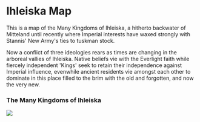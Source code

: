 # Ihleiska Map

This is a map of the Many Kingdoms of Ihleiska, a hitherto backwater of Mitteland until recently where Imperial interests have waxed strongly with Stannis' New Army's ties to tuskman stock.

Now a conflict of three ideologies rears as times are changing in the arboreal vallies of Ihleiska. Native beliefs vie with the Everlight faith while fiercely independent 'Kings' seek to retain their independence against Imperial influence, evenwhile ancient residents vie amongst each other to dominate in this place filled to the brim with the old and forgotten, and now the very new.

### The Many Kingdoms of Ihleiska
<div class="img-wrap">
    <img src="/src/assets/Ihleiska.png">
</div>